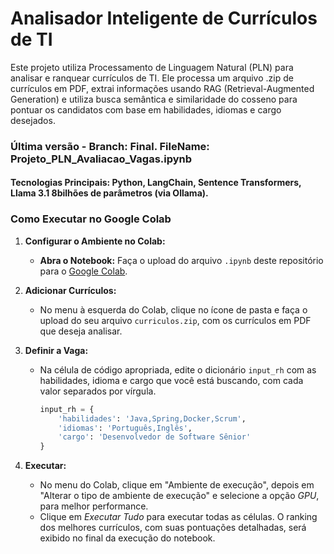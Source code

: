 # Analisador Inteligente de Currículos de TI
Este projeto utiliza Processamento de Linguagem Natural (PLN) para analisar e ranquear currículos de TI. Ele processa um arquivo .zip de currículos em PDF, extrai informações usando RAG (Retrieval-Augmented Generation) e utiliza busca semântica e similaridade do cosseno para pontuar os candidatos com base em habilidades, idiomas e cargo desejados.

### Última versão - Branch: Final. FileName: Projeto_PLN_Avaliacao_Vagas.ipynb

#### Tecnologias Principais: Python, LangChain, Sentence Transformers, Llama 3.1 8bilhões de parâmetros (via Ollama).

### Como Executar no Google Colab

1.  **Configurar o Ambiente no Colab:**
    * **Abra o Notebook:** Faça o upload do arquivo `.ipynb` deste repositório para o [Google Colab](https://colab.research.google.com/).
2.  **Adicionar Currículos:**
    * No menu à esquerda do Colab, clique no ícone de pasta e faça o upload do seu arquivo `curriculos.zip`, com os currículos em PDF que deseja analisar.
3.  **Definir a Vaga:**
    * Na célula de código apropriada, edite o dicionário `input_rh` com as habilidades, idioma e cargo que você está buscando, com cada valor separados por vírgula.
        ```python
        input_rh = {
            'habilidades': 'Java,Spring,Docker,Scrum',
            'idiomas': 'Português,Inglês',
            'cargo': 'Desenvolvedor de Software Sênior'
        }
        ```

4.  **Executar:**
    * No menu do Colab, clique em "Ambiente de execução", depois em "Alterar o tipo de ambiente de execução" e selecione a opção *GPU*, para melhor performance.
    * Clique em *Executar Tudo* para executar todas as células.
O ranking dos melhores currículos, com suas pontuações detalhadas, será exibido no final da execução do notebook.
